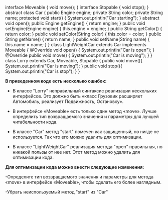 interface Moveable {
void move();
}
interface Stopable {
void stop();
}
abstract class Car {
public Engine engine;
private String color;
private String name;
protected void start() {
System.out.println("Car starting");
}
abstract void open();
public Engine getEngine() {
return engine;
}
public void setEngine(Engine engine) {
this.engine = engine;
}
public String getColor() {
return color;
}
public void setColor(String color) {
this.color = color;
}
public String getName() {
return name;
}
public void setName(String name) {
this.name = name;
}
}
class LightWeightCar extends Car implements Moveable {
@Override
void open() {
System.out.println("Car is open");
}
@Override
public void move() {
System.out.println("Car is moving");
}
}
class Lorry extends Car, Moveable, Stopable {
public void move(){
System.out.println("Car is moving");
}
public void stop(){
System.out.println("Car is stop");
}
}




**В приведенном коде есть несколько ошибок:**

- В классе "Lorry" неправильный синтаксис реализации нескольких интерфейсов. Это должно быть «класс Грузовик расширяет Автомобиль, реализует Подвижность, Остановку».

 - В интерфейсе «Moveable» есть только один метод «move». Лучше определить тип возвращаемого значения и параметры для лучшей читабельности кода.

- В классе "Car" метод "start" помечен как защищенный, но нигде не используется. Так что его можно удалить для оптимизации.

- В классе "LightWeightCar" реализация метода "open" правильная, но никакой пользы от нее нет. Этот метод можно удалить для оптимизации кода.

**Для оптимизации кода можно внести следующие изменения:**

-Определите тип возвращаемого значения и параметры для метода «move» в интерфейсе «Moveable», чтобы сделать его более наглядным.

-Убрать неиспользуемый метод "start" из "Car"